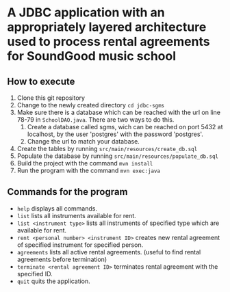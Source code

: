 # A JDBC application with an appropriately layered architecture used to process rental agreements for SoundGood music school

## How to execute

1. Clone this git repository
1. Change to the newly created directory `cd jdbc-sgms`
1. Make sure there is a database which can be reached with the url on line 78-79 in `SchoolDAO.java`. There are two ways to do this.
   1. Create a database called sgms, wich can be
      reached on port 5432 at localhost, by the user 'postgres' with the
      password 'postgres'.
   1. Change the url to match your database.
1. Create the tables by running `src/main/resources/create_db.sql`  
1. Populate the database by running `src/main/resources/populate_db.sql`
1. Build the project with the command `mvn install`
1. Run the program with the command `mvn exec:java`

## Commands for the program

* `help` displays all commands.
* `list` lists all instruments available for rent.
* `list <instrument type>` lists all instruments of specified type which are available for rent.
* `rent <personal number> <instrument ID>` creates new rental agreement of specified instrument for specified person.
* `agreements` lists all active rental agreements. (useful to find rental agreements before termination)
* `terminate <rental agreement ID>` terminates rental agreement with the specified ID.
* `quit` quits the application.

